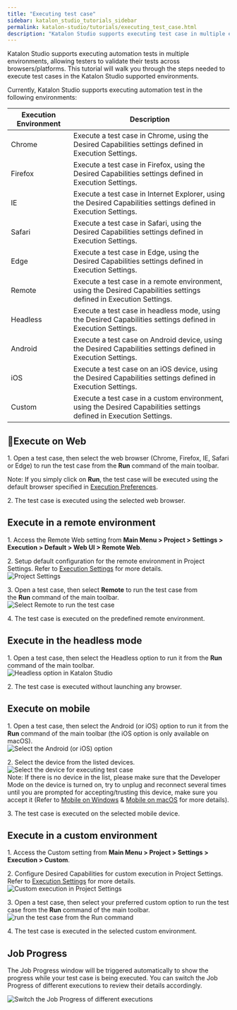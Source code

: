 ```yaml
---
title: "Executing test case"
sidebar: katalon_studio_tutorials_sidebar
permalink: katalon-studio/tutorials/executing_test_case.html
description: "Katalon Studio supports executing test case in multiple environments, allowing testers to validate their tests across browsers/platforms."
---
```

Katalon Studio supports executing automation tests in multiple environments, allowing testers to validate their tests across browsers/platforms. This tutorial will walk you through the steps needed to execute test cases in the Katalon Studio supported environments.  

Currently, Katalon Studio supports executing automation test in the following environments:

<table><thead><tr><th>Execution Environment</th><th>Description</th></tr></thead><tbody><tr><td><span>Chrome</span></td><td><span>Execute a test case in Chrome, using the Desired Capabilities settings defined in </span><a><span>Execution Settings</span></a><span>.</span></td></tr><tr><td><span>Firefox</span></td><td><span>Execute a test case in Firefox, using the Desired Capabilities settings defined in </span><span>Execution Settings</span><span>.</span></td></tr><tr><td><span>IE</span></td><td><span>Execute a test case in Internet Explorer, using the Desired Capabilities settings defined in </span><span>Execution Settings</span><span>.</span></td></tr><tr><td><span>Safari</span></td><td><span>Execute a test case in Safari, using the Desired Capabilities settings defined in </span><span>Execution Settings</span><span>.</span></td></tr><tr><td><span>Edge</span></td><td><span>Execute a test case in Edge, using the Desired Capabilities settings defined in </span><span>Execution Settings</span><span>.</span></td></tr><tr><td><span>Remote</span></td><td><span>Execute a test case in a remote environment, using the Desired Capabilities settings defined in </span><span>Execution Settings</span><span>.</span></td></tr><tr><td><span>Headless</span></td><td><span>Execute a test case in headless mode, using the Desired Capabilities settings defined in </span><span>Execution Settings</span><span>.</span></td></tr><tr><td><span>Android</span></td><td><span>Execute a test case on Android device, using the Desired Capabilities settings defined in </span><span>Execution Settings</span><span>.</span></td></tr><tr><td><span>iOS</span></td><td><span>Execute a test case on an iOS device, using the Desired Capabilities settings defined in </span><span>Execution Settings</span><span>.</span></td></tr><tr><td><span>Custom</span></td><td><span>Execute a test case in a custom environment, using the Desired Capabilities settings defined in </span><span>Execution Settings</span><span>.</span></td></tr></tbody></table>

Execute on Web
---------------

1\. Open a test case, then select the web browser (Chrome, Firefox, IE, Safari or Edge) to run the test case from the **Run** command of the main toolbar.

Note: If you simply click on **Run**, the test case will be executed using the default browser specified in [Execution Preferences](https://docs.katalon.com/pages/viewpage.action?pageId=3179873).

2\. The test case is executed using the selected web browser.

Execute in a remote environment
-------------------------------

1\. Access the Remote Web setting from **Main Menu > Project > Settings > Execution > Default > Web UI > Remote Web**.

2\. Setup default configuration for the remote environment in Project Settings. Refer to [Execution Settings](https://docs.katalon.com/display/KD/Execution+Settings) for more details.  
![Project Settings](../../images/katalon-studio/tutorials/executing_test_case/Execution-Settings.png)

3\. Open a test case, then select **Remote** to run the test case from the **Run** command of the main toolbar.  
![Select Remote to run the test case](../../images/katalon-studio/tutorials/executing_test_case/select-Remote.png)  

4\. The test case is executed on the predefined remote environment.

Execute in the headless mode
----------------------------

1\. Open a test case, then select the Headless option to run it from the **Run** command of the main toolbar.  
![Headless option in Katalon Studio](../../images/katalon-studio/tutorials/executing_test_case/select-the-Headless.png)

2\. The test case is executed without launching any browser.

Execute on mobile
-----------------

1\. Open a test case, then select the Android (or iOS) option to run it from the **Run** command of the main toolbar (the iOS option is only available on macOS).  
![Select the Android (or iOS) option](../../images/katalon-studio/tutorials/executing_test_case/select-the-Android.png)

2\. Select the device from the listed devices.  
![Select the device for executing test case](../../images/katalon-studio/tutorials/executing_test_case/Select-the-device.png)  
Note: If there is no device in the list, please make sure that the Developer Mode on the device is turned on, try to unplug and reconnect several times until you are prompted for accepting/trusting this device, make sure you accept it (Refer to [Mobile on Windows](https://docs.katalon.com/display/KD/Mobile+on+Windows) & [Mobile on macOS](https://docs.katalon.com/display/KD/Mobile+on+macOS) for more details).

3\. The test case is executed on the selected mobile device.

Execute in a custom environment
-------------------------------

1\. Access the Custom setting from **Main Menu > Project > Settings > Execution > Custom**.

2\. Configure Desired Capabilities for custom execution in Project Settings. Refer to [Execution Settings](https://docs.katalon.com/display/KD/Execution+Settings) for more details.  
![Custom execution in Project Settings](../../images/katalon-studio/tutorials/executing_test_case/Execution-Settings-2.png)

3\. Open a test case, then select your preferred custom option to run the test case from the **Run** command of the main toolbar.  
![run the test case from the Run command](../../images/katalon-studio/tutorials/executing_test_case/select-your-preferred-custom.png)

4\. The test case is executed in the selected custom environment.

Job Progress
------------

The Job Progress window will be triggered automatically to show the progress while your test case is being executed. You can switch the Job Progress of different executions to review their details accordingly.

![Switch the Job Progress of different executions](../../images/katalon-studio/tutorials/executing_test_case/Job-progress.png)